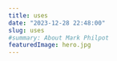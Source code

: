 ```yaml
---
title: uses
date: "2023-12-28 22:48:00"
slug: uses
#summary: About Mark Philpot
featuredImage: hero.jpg
---
```


